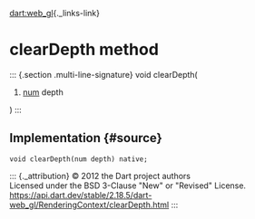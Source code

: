 [dart:web\_gl](../../dart-web_gl/dart-web_gl-library){._links-link}

clearDepth method
=================

::: {.section .multi-line-signature}
void clearDepth(

1.  [num](../../dart-core/num-class) depth

)
:::

Implementation {#source}
--------------

``` {.language-dart data-language="dart"}
void clearDepth(num depth) native;
```

::: {._attribution}
© 2012 the Dart project authors\
Licensed under the BSD 3-Clause \"New\" or \"Revised\" License.\
<https://api.dart.dev/stable/2.18.5/dart-web_gl/RenderingContext/clearDepth.html>
:::
